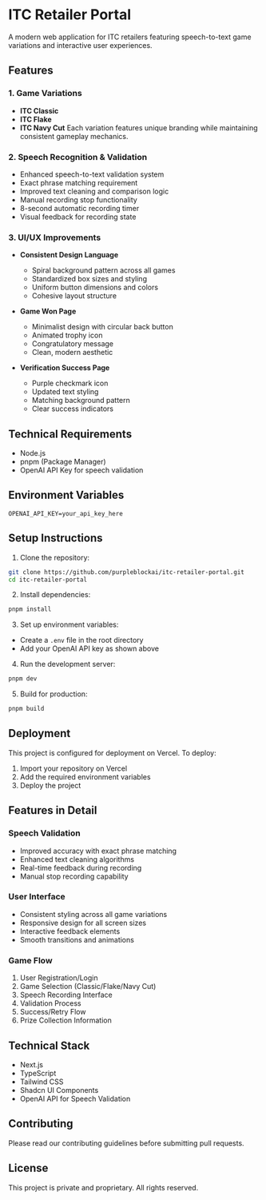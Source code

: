 # ITC Retailer Portal

A modern web application for ITC retailers featuring speech-to-text game variations and interactive user experiences.

## Features

### 1. Game Variations
- **ITC Classic**
- **ITC Flake**
- **ITC Navy Cut**
Each variation features unique branding while maintaining consistent gameplay mechanics.

### 2. Speech Recognition & Validation
- Enhanced speech-to-text validation system
- Exact phrase matching requirement
- Improved text cleaning and comparison logic
- Manual recording stop functionality
- 8-second automatic recording timer
- Visual feedback for recording state

### 3. UI/UX Improvements
- **Consistent Design Language**
  - Spiral background pattern across all games
  - Standardized box sizes and styling
  - Uniform button dimensions and colors
  - Cohesive layout structure

- **Game Won Page**
  - Minimalist design with circular back button
  - Animated trophy icon
  - Congratulatory message
  - Clean, modern aesthetic

- **Verification Success Page**
  - Purple checkmark icon
  - Updated text styling
  - Matching background pattern
  - Clear success indicators

## Technical Requirements

- Node.js
- pnpm (Package Manager)
- OpenAI API Key for speech validation

## Environment Variables

```env
OPENAI_API_KEY=your_api_key_here
```

## Setup Instructions

1. Clone the repository:
```bash
git clone https://github.com/purpleblockai/itc-retailer-portal.git
cd itc-retailer-portal
```

2. Install dependencies:
```bash
pnpm install
```

3. Set up environment variables:
- Create a `.env` file in the root directory
- Add your OpenAI API key as shown above

4. Run the development server:
```bash
pnpm dev
```

5. Build for production:
```bash
pnpm build
```

## Deployment

This project is configured for deployment on Vercel. To deploy:

1. Import your repository on Vercel
2. Add the required environment variables
3. Deploy the project

## Features in Detail

### Speech Validation
- Improved accuracy with exact phrase matching
- Enhanced text cleaning algorithms
- Real-time feedback during recording
- Manual stop recording capability

### User Interface
- Consistent styling across all game variations
- Responsive design for all screen sizes
- Interactive feedback elements
- Smooth transitions and animations

### Game Flow
1. User Registration/Login
2. Game Selection (Classic/Flake/Navy Cut)
3. Speech Recording Interface
4. Validation Process
5. Success/Retry Flow
6. Prize Collection Information

## Technical Stack

- Next.js
- TypeScript
- Tailwind CSS
- Shadcn UI Components
- OpenAI API for Speech Validation

## Contributing

Please read our contributing guidelines before submitting pull requests.

## License

This project is private and proprietary. All rights reserved. 
